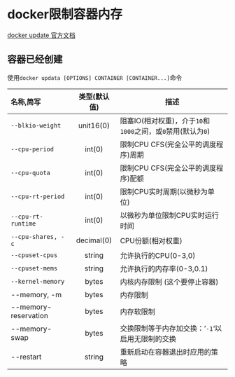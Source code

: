 # docker限制容器内存

[docker update 官方文档](https://docs.docker.com/engine/reference/commandline/update/)



## 容器已经创建

使用`docker updata [OPTIONS] CONTAINER [CONTAINER...]`命令

| 名称,简写            | 类型(默认值) | 描述                                                         |
| :----- | :----: | ------ |
| `--blkio-weight` | unit16(0) | 阻塞IO(相对权重)，介于`10`和`1000`之间，或`0`禁用(默认为`0`) |
| `--cpu-period`       | int(0) | 限制CPU CFS(完全公平的调度程序)周期 |
| `--cpu-quota` | int(0) | 限制CPU CFS(完全公平的调度程序)配额 |
| `--cpu-rt-period` | int(0) | 限制CPU实时周期(以微秒为单位) |
| `--cpu-rt-runtime` | int(0) | 以微秒为单位限制CPU实时运行时间 |
| `--cpu-shares, -c` | decimal(0) | CPU份额(相对权重) |
| `--cpuset-cpus` | string | 允许执行的CPU(0-3,0) |
| `--cpuset-mems` | string | 允许执行的内存率(0-3,0.1) |
| `--kernel-memory` | bytes | 内核内存限制 (这个要停止容器) |
| --memory, -m | bytes | 内存限制 |
| --memory-reservation | bytes | 内存软限制 |
| --memory-swap | bytes | 交换限制等于内存加交换：’`-1`‘以启用无限制的交换 |
| --restart | string | 重新启动在容器退出时应用的策略 |
